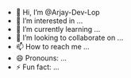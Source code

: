 - 👋 Hi, I’m @Arjay-Dev-Lop
- 👀 I’m interested in ...
- 🌱 I’m currently learning ...
- 💞️ I’m looking to collaborate on ...
- 📫 How to reach me ...
- 😄 Pronouns: ...
- ⚡ Fun fact: ...

<!---
Arjay-Dev-Lop/Arjay-Dev-Lop is a ✨ special ✨ repository because its `README.md` (this file) appears on your GitHub profile.
You can click the Preview link to take a look at your changes.
--->

